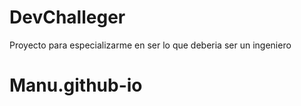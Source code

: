 # DevChalleger
Proyecto para especializarme en ser lo que deberia ser un ingeniero
# Manu.github-io

